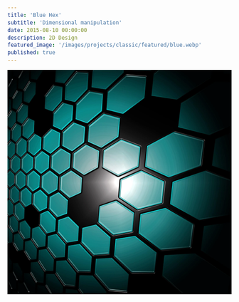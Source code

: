 ```yaml
---
title: 'Blue Hex'
subtitle: 'Dimensional manipulation'
date: 2015-08-10 00:00:00
description: 2D Design
featured_image: '/images/projects/classic/featured/blue.webp'
published: true
---
```


![](/images/projects/classic/full_size/blue.webp)
